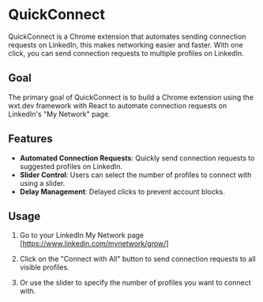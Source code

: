 # QuickConnect

QuickConnect is a Chrome extension that automates sending connection requests on LinkedIn, this makes networking easier and faster. With one click, you can send connection requests to multiple profiles on LinkedIn.

## Goal

The primary goal of QuickConnect is to build a Chrome extension using the wxt.dev framework with React to automate connection requests on LinkedIn's "My Network" page.

## Features

- **Automated Connection Requests**: Quickly send connection requests to suggested profiles on LinkedIn.
- **Slider Control**: Users can select the number of profiles to connect with using a slider.
- **Delay Management**: Delayed clicks to prevent account blocks.

## Usage

1. Go to your LinkedIn My Network page [https://www.linkedin.com/mynetwork/grow/]

2. Click on the "Connect with All" button to send connection requests to all visible profiles.

3. Or use the slider to specify the number of profiles you want to connect with.
   